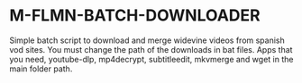 # M-FLMN-BATCH-DOWNLOADER
Simple batch script to download and merge widevine videos from spanish vod sites.
You must change the path of the downloads in bat files.
Apps that you need, youtube-dlp, mp4decrypt, subtitleedit, mkvmerge and wget in the main folder path.
